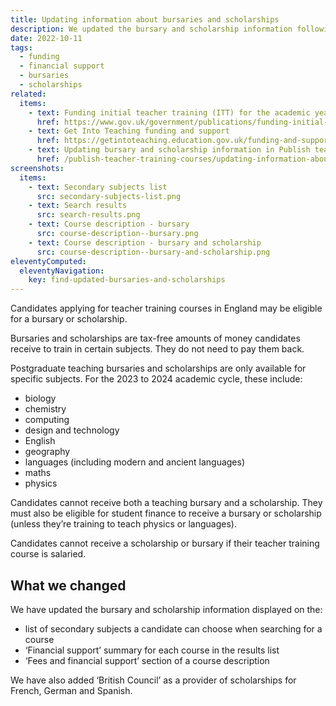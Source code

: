 ```yaml
---
title: Updating information about bursaries and scholarships
description: We updated the bursary and scholarship information following the publication of funding information for the academic year 2023 to 2024
date: 2022-10-11
tags:
  - funding
  - financial support
  - bursaries
  - scholarships
related:
  items:
    - text: Funding initial teacher training (ITT) for the academic year 2023 to 2024
      href: https://www.gov.uk/government/publications/funding-initial-teacher-training-itt/funding-initial-teacher-training-itt-academic-year-2023-to-2024
    - text: Get Into Teaching funding and support
      href: https://getintoteaching.education.gov.uk/funding-and-support
    - text: Updating bursary and scholarship information in Publish teacher training courses
      href: /publish-teacher-training-courses/updating-information-about-bursaries-and-scholarships/
screenshots:
  items:
    - text: Secondary subjects list
      src: secondary-subjects-list.png
    - text: Search results
      src: search-results.png
    - text: Course description - bursary
      src: course-description--bursary.png
    - text: Course description - bursary and scholarship
      src: course-description--bursary-and-scholarship.png
eleventyComputed:
  eleventyNavigation:
    key: find-updated-bursaries-and-scholarships
---
```


Candidates applying for teacher training courses in England may be eligible for a bursary or scholarship.

Bursaries and scholarships are tax-free amounts of money candidates receive to train in certain subjects. They do not need to pay them back.

Postgraduate teaching bursaries and scholarships are only available for specific subjects. For the 2023 to 2024 academic cycle, these include:

- biology
- chemistry
- computing
- design and technology
- English
- geography
- languages (including modern and ancient languages)
- maths
- physics

Candidates cannot receive both a teaching bursary and a scholarship. They must also be eligible for student finance to receive a bursary or scholarship (unless they’re training to teach physics or languages).

Candidates cannot receive a scholarship or bursary if their teacher training course is salaried.

## What we changed

We have updated the bursary and scholarship information displayed on the:

- list of secondary subjects a candidate can choose when searching for a course
- ‘Financial support’ summary for each course in the results list
- ‘Fees and financial support’ section of a course description

We have also added ‘British Council’ as a provider of scholarships for French, German and Spanish.
